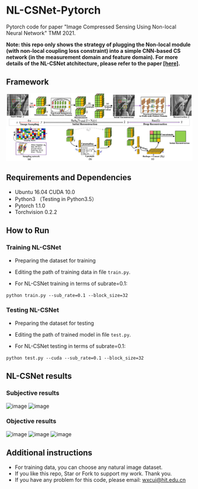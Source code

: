 # NL-CSNet-Pytorch

Pytorch code for paper "Image Compressed Sensing Using Non-local Neural Network" TMM 2021.

**Note: this repo only shows the strategy of plugging the Non-local module (with non-local coupling loss constraint) into a simple CNN-based CS network (in the measurement domain and feature domain). For more details of the NL-CSNet atchitecture, please refer to the paper [[here]](https://arxiv.org/pdf/2112.03712.pdf).**

## Framework

![image](https://github.com/WenxueCui/CSNet-Pytorch/raw/master/images/framework.jpg)

## Requirements and Dependencies

* Ubuntu 16.04 CUDA 10.0
* Python3 （Testing in Python3.5）
* Pytorch 1.1.0   
* Torchvision 0.2.2

## How to Run

### Training NL-CSNet
* Preparing the dataset for training

* Editing the path of training data in file `train.py`.

* For NL-CSNet training in terms of subrate=0.1:

```python train.py --sub_rate=0.1 --block_size=32```

### Testing NL-CSNet
* Preparing the dataset for testing

* Editing the path of trained model in file `test.py`.

* For NL-CSNet testing in terms of subrate=0.1:

```python test.py --cuda --sub_rate=0.1 --block_size=32```

## NL-CSNet results
### Subjective results

![image](https://github.com/WenxueCui/CSNet-Pytorch/raw/master/images/results1.jpg)
![image](https://github.com/WenxueCui/CSNet-Pytorch/raw/master/images/results2.jpg)

### Objective results
![image](https://github.com/WenxueCui/CSNet-Pytorch/raw/master/images/table1.jpg)
![image](https://github.com/WenxueCui/CSNet-Pytorch/raw/master/images/table2.jpg)
![image](https://github.com/WenxueCui/CSNet-Pytorch/raw/master/images/table3.jpg)

## Additional instructions

* For training data, you can choose any natural image dataset.
* If you like this repo, Star or Fork to support my work. Thank you.
* If you have any problem for this code, please email: wxcui@hit.edu.cn

